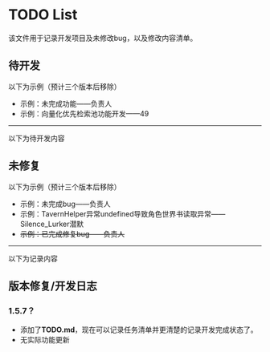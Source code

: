 # TODO List

该文件用于记录开发项目及未修改bug，以及修改内容清单。

## 待开发

以下为示例（预计三个版本后移除）

- 示例：未完成功能——负责人
- 示例：向量化优先检索池功能开发——49

---

以下为待开发内容

## 未修复

以下为示例（预计三个版本后移除）

- 示例：未完成bug——负责人
- 示例：TavernHelper异常undefined导致角色世界书读取异常——Silence_Lurker潜默
- ~~示例：已完成修复bug——负责人~~

---

以下为记录内容

## 版本修复/开发日志

### 1.5.7？

- 添加了**TODO.md**，现在可以记录任务清单并更清楚的记录开发完成状态了。
- 无实际功能更新
